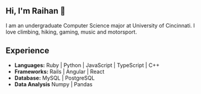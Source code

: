 ## Hi, I'm Raihan :robot:

I am an undergraduate Computer Science major at University of Cincinnati. I love climbing, hiking, gaming, music and motorsport.

## Experience
- **Languages:** Ruby | Python | JavaScript | TypeScript | C++
- **Frameworks:** Rails | Angular | React
- **Database:** MySQL | PostgreSQL
- **Data Analysis** Numpy | Pandas   
<!--
**Rai1975/Rai1975** is a ✨ _special_ ✨ repository because its `README.md` (this file) appears on your GitHub profile.

Here are some ideas to get you started:

- 🔭 I’m currently working on ...
- 🌱 I’m currently learning ...
- 👯 I’m looking to collaborate on ...
- 🤔 I’m looking for help with ...
- 💬 Ask me about ...
- 📫 How to reach me: ...
- 😄 Pronouns: ...
- ⚡ Fun fact: ...
-->
